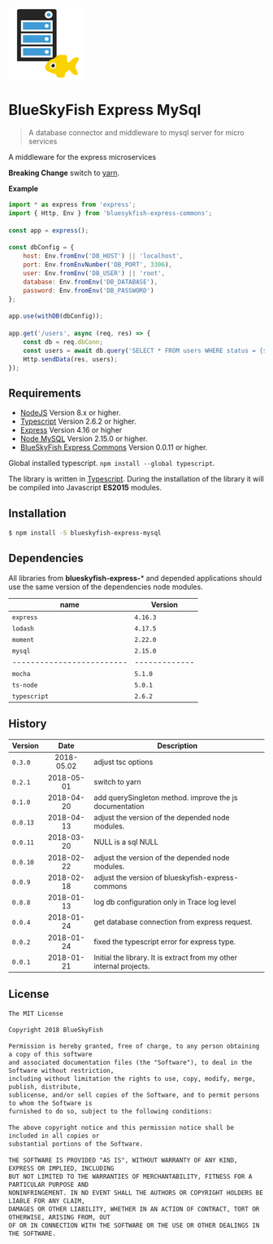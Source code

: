 
![BlueSkyFish Express MySql](logo.png)

# BlueSkyFish Express MySql

> A database connector and middleware to mysql server for micro services

A middleware for the express microservices

**Breaking Change** switch to [yarn][yarn].

**Example**

```js
import * as express from 'express';
import { Http, Env } from 'bluesykfish-express-commons';

const app = express();

const dbConfig = {
    host: Env.fromEnv('DB_HOST') || 'localhost',
    port: Env.fromEnvNumber('DB_PORT', 3306),
    user: Env.fromEnv('DB_USER') || 'root',
    database: Env.fromEnv('DB_DATABASE'),
    password: Env.fromEnv('DB_PASSWORD')
};

app.use(withDB(dbConfig));

app.get('/users', async (req, res) => {
    const db = req.dbConn;
    const users = await db.query('SELECT * FROM users WHERE status = {status}', { status: 'ok'});
    Http.sendData(res, users);
});
```

## Requirements

* [NodeJS][nodejs] Version 8.x or higher.
* [Typescript][typescript] Version 2.6.2 or higher.
* [Express][express] Version 4.16 or higher
* [Node MySQL][node-mysql] Version 2.15.0 or higher.
* [BlueSkyFish Express Commons][bsf-ec] Version 0.0.11 or higher.

Global installed typescript. `npm install --global typescript`.

The library is written in [Typescript][typescript]. During the installation of the library it will be compiled into Javascript **ES2015** modules.


## Installation

```bash
$ npm install -S blueskyfish-express-mysql
```


## Dependencies

All libraries from **blueskyfish-express-*** and depended applications should use the same version of the dependencies node modules.

| name                    | Version
|-------------------------|-------------
| `express`               | `4.16.3`
| `lodash`                | `4.17.5`
| `moment`                | `2.22.0`
| `mysql`                 | `2.15.0`
|-------------------------|-------------
| `mocha`                 | `5.1.0`
| `ts-node`               | `5.0.1`
| `typescript`            | `2.6.2`


## History

| Version    | Date       | Description
|------------|:----------:|--------------------------------------------
| `0.3.0`    | 2018-05.02 | adjust tsc options
| `0.2.1`    | 2018-05-01 | switch to yarn
| `0.1.0`    | 2018-04-20 | add querySingleton method. improve the js documentation
| `0.0.13`   | 2018-04-13 | adjust the version of the depended node modules.
| `0.0.11`   | 2018-03-20 | NULL is a sql NULL
| `0.0.10`   | 2018-02-22 | adjust the version of the depended node modules.
| `0.0.9`    | 2018-02-18 | adjust the version of blueskyfish-express-commons
| `0.0.8`    | 2018-01-13 | log db configuration only in Trace log level
| `0.0.4`    | 2018-01-24 | get database connection from express request.
| `0.0.2`    | 2018-01-24 | fixed the typescript error for express type.
| `0.0.1`    | 2018-01-21 | Initial the library. It is extract from my other internal projects.


## License

```text
The MIT License

Copyright 2018 BlueSkyFish

Permission is hereby granted, free of charge, to any person obtaining a copy of this software
and associated documentation files (the "Software"), to deal in the Software without restriction,
including without limitation the rights to use, copy, modify, merge, publish, distribute,
sublicense, and/or sell copies of the Software, and to permit persons to whom the Software is
furnished to do so, subject to the following conditions:

The above copyright notice and this permission notice shall be included in all copies or
substantial portions of the Software.

THE SOFTWARE IS PROVIDED "AS IS", WITHOUT WARRANTY OF ANY KIND, EXPRESS OR IMPLIED, INCLUDING
BUT NOT LIMITED TO THE WARRANTIES OF MERCHANTABILITY, FITNESS FOR A PARTICULAR PURPOSE AND
NONINFRINGEMENT. IN NO EVENT SHALL THE AUTHORS OR COPYRIGHT HOLDERS BE LIABLE FOR ANY CLAIM,
DAMAGES OR OTHER LIABILITY, WHETHER IN AN ACTION OF CONTRACT, TORT OR OTHERWISE, ARISING FROM, OUT
OF OR IN CONNECTION WITH THE SOFTWARE OR THE USE OR OTHER DEALINGS IN THE SOFTWARE.
```


[nodejs]: https://nodejs.org/en/
[typescript]: https://www.typescriptlang.org/
[express]: https://expressjs.com/
[node-mysql]: https://github.com/mysqljs/mysql
[bsf-ec]: https://github.com/blueskyfish/blueskyfish-express-commons
[yarn]: https://yarnpkg.com/
